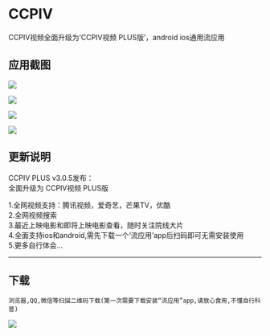 # CCPIV
CCPIV视频全面升级为‘CCPIV视频 PLUS版’，android ios通用流应用
## 应用截图

  
![](http://lc-qmtbhnki.cn-n1.lcfile.com/e0fcd71a68e610225d9f.jpg)

![](http://lc-qmtbhnki.cn-n1.lcfile.com/6844fca6cbda4610e877.jpg)

![](http://lc-qmtbhnki.cn-n1.lcfile.com/0658ff4156be64113896.jpg)

![](http://lc-qmtbhnki.cn-n1.lcfile.com/518630a6f76c68fb83a9.jpg)

## 更新说明  
CCPIV PLUS v3.0.5发布：  
全面升级为 CCPIV视频 PLUS版  

1.全网视频支持：腾讯视频，爱奇艺，芒果TV，优酷  
2.全网视频搜索   
3.最近上映电影和即将上映电影查看，随时关注院线大片  
4.全面支持ios和android,需先下载一个‘流应用’app后扫码即可无需安装使用  
5.更多自行体会...   

--------------------------------------------------------  

## 下载  
    浏览器,QQ,微信等扫描二维码下载(第一次需要下载安装“流应用”app,请放心食用,不懂自行科普)  
![](http://lc-qmtbhnki.cn-n1.lcfile.com/51780ded17d91a3455a0.png)  

